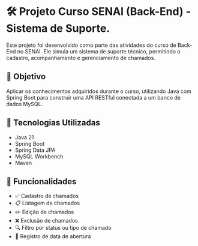 # 🛠️ Projeto Curso SENAI (Back-End) - Sistema de Suporte. 

Este projeto foi desenvolvido como parte das atividades do curso de Back-End no SENAI. Ele simula um sistema de suporte técnico, permitindo o cadastro,
acompanhamento e gerenciamento de chamados.

## 🎯 Objetivo

Aplicar os conhecimentos adquiridos durante o curso, utilizando Java com Spring Boot para construir uma API RESTful conectada a um banco de dados MySQL.

## 🚀 Tecnologias Utilizadas

- Java 21
- Spring Boot
- Spring Data JPA
- MySQL Workbench
- Maven

## 🔧 Funcionalidades

- ✅ Cadastro de chamados
- 📋 Listagem de chamados
- ✏️ Edição de chamados
- ❌ Exclusão de chamados
- 🔍 Filtro por status ou tipo de chamado
- 📅 Registro de data de abertura




